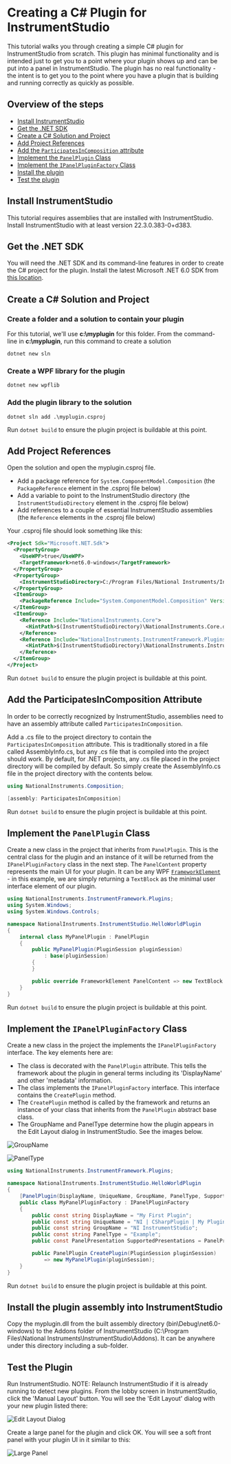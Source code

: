 # Creating a C# Plugin for InstrumentStudio

This tutorial walks you through creating a simple C# plugin for InstrumentStudio from scratch. This plugin
has minimal functionality and is intended just to get you to a point where your plugin shows up and can
be put into a panel in InstrumentStudio. The plugin has no real functionality - the intent is to get you to
the point where you have a plugin that is building and running correctly as quickly as possible.

## Overview of the steps

- [Install InstrumentStudio](#install-instrumentstudio)
- [Get the .NET SDK](#get-the-net-sdk)
- [Create a C# Solution and Project](#create-a-c-solution-and-project)
- [Add Project References](#add-project-references)
- [Add the `ParticipatesInComposition` attribute](#add-the-participatesincomposition-attribute)
- [Implement the `PanelPlugin` Class](#implement-the-panelplugin-class)
- [Implement the `IPanelPluginFactory` Class](#implement-the-ipanelpluginfactory-class)
- [Install the plugin](#install-the-plugin-assembly-into-instrumentstudio)
- [Test the plugin](#test-the-plugin)

## Install InstrumentStudio

This tutorial requires assemblies that are installed with InstrumentStudio. Install
InstrumentStudio with at least version 22.3.0.383-0+d383.

## Get the .NET SDK

You will need the .NET SDK and its command-line features in order to create the C# project
for the plugin. Install the latest Microsoft .NET 6.0 SDK from [this location](https://dotnet.microsoft.com/en-us/download).

## Create a C# Solution and Project

### Create a folder and a solution to contain your plugin

For this tutorial, we'll use **c:\myplugin** for this folder. From the command-line in **c:\myplugin**, run this command to create a solution

`dotnet new sln`

### Create a WPF library for the plugin

`dotnet new wpflib`

### Add the plugin library to the solution

`dotnet sln add .\myplugin.csproj`

Run `dotnet build` to ensure the plugin project is buildable at this point.

## Add Project References

Open the solution and open the myplugin.csproj file.

- Add a package reference for `System.ComponentModel.Composition` (the `PackageReference` element in the .csproj file below)
- Add a variable to point to the InstrumentStudio directory (the `InstrumentStudioDirectory` element in the .csproj file below)
- Add references to a couple of essential InstrumentStudio assemblies (the `Reference` elements in the .csproj file below)

Your .csproj file should look something like this:

```xml
<Project Sdk="Microsoft.NET.Sdk">
  <PropertyGroup>
    <UseWPF>true</UseWPF>
    <TargetFramework>net6.0-windows</TargetFramework>
  </PropertyGroup>
  <PropertyGroup>
    <InstrumentStudioDirectory>C:/Program Files/National Instruments/InstrumentStudio</InstrumentStudioDirectory>
  </PropertyGroup>
  <ItemGroup>
    <PackageReference Include="System.ComponentModel.Composition" Version="6.0.0" />
  </ItemGroup>
  <ItemGroup>
    <Reference Include="NationalInstruments.Core">
      <HintPath>$(InstrumentStudioDirectory)\NationalInstruments.Core.dll</HintPath>
    </Reference>
    <Reference Include="NationalInstruments.InstrumentFramework.Plugins">
      <HintPath>$(InstrumentStudioDirectory)\NationalInstruments.InstrumentFramework.Plugins.dll</HintPath>
    </Reference>
  </ItemGroup>
</Project>
```

Run `dotnet build` to ensure the plugin project is buildable at this point.

## Add the ParticipatesInComposition Attribute

In order to be correctly recognized by InstrumentStudio, assemblies need to have an assembly attribute called `ParticipatesInComposition`.

Add a .cs file to the project directory to contain the `ParticipatesInComposition` attribute. This is traditionally stored
in a file called AssemblyInfo.cs, but any .cs file that is compiled into the project should work. By default, for .NET projects, any .cs file placed in the project directory will be compiled by default. So simply create the AssemblyInfo.cs file in the project directory with the contents below.

```csharp
using NationalInstruments.Composition;

[assembly: ParticipatesInComposition]
```

Run `dotnet build` to ensure the plugin project is buildable at this point.

## Implement the `PanelPlugin` Class

Create a new class in the project that inherits from `PanelPlugin`. This is the central class for
the plugin and an instance of it will be returned from the `IPanelPluginFactory` class in the next step.
The `PanelContent` property represents the main UI for your plugin. It can be any WPF [`FrameworkElement`](https://docs.microsoft.com/en-us/dotnet/api/system.windows.frameworkelement?view=windowsdesktop-6.0) - in this example,
we are simply returning a `TextBlock` as the minimal user interface element of our plugin.

```csharp
using NationalInstruments.InstrumentFramework.Plugins;
using System.Windows;
using System.Windows.Controls;

namespace NationalInstruments.InstrumentStudio.HelloWorldPlugin
{
    internal class MyPanelPlugin : PanelPlugin
    {
        public MyPanelPlugin(PluginSession pluginSession)
            : base(pluginSession)
        {
        }

        public override FrameworkElement PanelContent => new TextBlock { Text = "Hello InstrumentStudio World!" };
    }
}
```

Run `dotnet build` to ensure the plugin project is buildable at this point.

## Implement the `IPanelPluginFactory` Class

Create a new class in the project the implements the `IPanelPluginFactory` interface. The key elements here are:

- The class is decorated with the `PanelPlugin` attribute. This tells the framework about the plugin
in general terms including its 'DisplayName' and other 'metadata' information.
- The class implements the `IPanelPluginFactory` interface. This interface contains the `CreatePlugin` method.
- The `CreatePlugin` method is called by the framework and returns an instance of your class that inherits from the `PanelPlugin` abstract base class.
- The GroupName and PanelType determine how the plugin appears in the Edit Layout dialog in InstrumentStudio. See the images below.

![GroupName](images/EditLayoutGroupName.png)

![PanelType](images/EditLayoutPanelType.png)

```csharp
using NationalInstruments.InstrumentFramework.Plugins;

namespace NationalInstruments.InstrumentStudio.HelloWorldPlugin
{
    [PanelPlugin(DisplayName, UniqueName, GroupName, PanelType, SupportedPresentations)]
    public class MyPanelPluginFactory : IPanelPluginFactory
    {
        public const string DisplayName = "My First Plugin";
        public const string UniqueName = "NI | CSharpPlugin | My Plugin";
        public const string GroupName = "NI InstrumentStudio";
        public const string PanelType = "Example";
        public const PanelPresentation SupportedPresentations = PanelPresentation.ConfigurationWithVisualization | PanelPresentation.ConfigurationOnly;

        public PanelPlugin CreatePlugin(PluginSession pluginSession)
            => new MyPanelPlugin(pluginSession);
    }
}
```

Run `dotnet build` to ensure the plugin project is buildable at this point.

## Install the plugin assembly into InstrumentStudio

Copy the myplugin.dll from the built assembly directory (bin\Debug\net6.0-windows) to the Addons folder of InstrumentStudio
(C:\Program Files\National Instruments\InstrumentStudio\Addons). It can be anywhere under this directory including a sub-folder.

## Test the Plugin

Run InstrumentStudio. NOTE: Relaunch InstrumentStudio if it is already running to detect new plugins. From the lobby screen in InstrumentStudio, click the 'Manual Layout' button. You will see the 'Edit Layout' dialog with your new plugin listed there:

![Edit Layout Dialog](images/MyPluginEditLayout.png)

Create a large panel for the plugin and click OK. You will see a soft front panel with your plugin UI in it
similar to this:

![Large Panel](images/MyPluginLargePanel.png)
